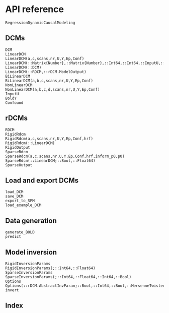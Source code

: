 # API reference

```@docs
RegressionDynamicCausalModeling
```

## DCMs
```@docs
DCM
LinearDCM
LinearDCM(a,c,scans,nr,U,Y,Ep,Conf)
LinearDCM(::Matrix{Number},::Matrix{Number},::Int64,::Int64,::InputU,::Union{BoldY,Nothing},::rDCM.TrueParamLinear)
LinearDCM(::DCM)
LinearDCM(::RDCM,::rDCM.ModelOutput)
BiLinearDCM
BiLinearDCM(a,b,c,scans,nr,U,Y,Ep,Conf)
NonLinearDCM
NonLinearDCM(a,b,c,d,scans,nr,U,Y,Ep,Conf)
InputU
BoldY
Confound
```

## rDCMs
```@docs
RDCM
RigidRdcm
RigidRdcm(a,c,scans,nr,U,Y,Ep,Conf,hrf)
RigidRdcm(::LinearDCM)
RigidOutput
SparseRdcm
SparseRdcm(a,c,scans,nr,U,Y,Ep,Conf,hrf,inform_p0,p0)
SparseRdcm(::LinearDCM;::Bool,::Float64)
SparseOutput
```

## Load and export DCMs
```@docs
load_DCM
save_DCM
export_to_SPM
load_example_DCM
```

## Data generation
```@docs
generate_BOLD
predict
```

## Model inversion
```@docs
RigidInversionParams
RigidInversionParams(;::Int64,::Float64)
SparseInversionParams
SparseInversionParams(;::Int64,::Float64,::Int64,::Bool)
Options
Options(::rDCM.AbstractInvParam;::Bool,::Int64,::Bool,::MersenneTwister)
invert
```

## Index
```@index
```
